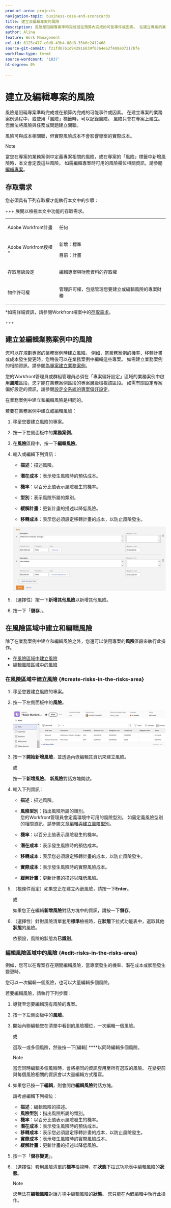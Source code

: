 ```yaml
---
product-area: projects
navigation-topic: business-case-and-scorecards
title: 建立及編輯專案的風險
description: 風險是阻礙專案準時完成或在預算內完成的可能事件或因素。 在建立專案的業務案例過程中，或使用「風險」標籤時，可以記錄風險。 風險只會在專案上建立。 您無法將風險與任務或問題建立關聯。
author: Alina
feature: Work Management
exl-id: 6125c477-c0d8-43b4-88d8-35b0c2412468
source-git-commit: f21fd0761d942916039f6364e62f489a07217bfe
workflow-type: tm+mt
source-wordcount: '1037'
ht-degree: 0%

---
```


# 建立及編輯專案的風險

<!--Audited: 01/2025-->

風險是阻礙專案準時完成或在預算內完成的可能事件或因素。 在建立專案的業務案例過程中，或使用「風險」標籤時，可以記錄風險。 風險只會在專案上建立。 您無法將風險與任務或問題建立關聯。

風險可與成本相關聯，但實際風險成本不會影響專案的實際成本。

>[!NOTE]
>
>當您在專案的業務案例中定義專案相關的風險，或在專案的「風險」標籤中新增風險時，本文會定義這些風險。 如需編輯專案時可用的風險欄位相關資訊，請參閱[編輯專案](../../../manage-work/projects/manage-projects/edit-projects.md)。

## 存取需求

您必須具有下列存取權才能執行本文中的步驟：

+++ 展開以檢視本文中功能的存取需求。

<table style="table-layout:auto"> 
 <col> 
 <col> 
 <tbody> 
  <tr> 
   <td role="rowheader">Adobe Workfront計畫</td> 
   <td> <p>任何</p> </td> 
  </tr> 
  <tr> 
   <td role="rowheader">Adobe Workfront授權*</td> 
   <td> <p>新增：標準 </p>
   <p>目前：計畫 </p> </td> 
  </tr> 
  <tr> 
   <td role="rowheader">存取層級設定</td> 
   <td> <p>編輯專案與財務資料的存取權</p> </td> 
  </tr> 
  <tr> 
   <td role="rowheader">物件許可權</td> 
   <td> <p> 管理許可權，包括管理您要建立或編輯風險的專案財務 </p> </td> 
  </tr> 
 </tbody> 
</table>

*如需詳細資訊，請參閱Workfront檔案中的[存取需求](/help/quicksilver/administration-and-setup/add-users/access-levels-and-object-permissions/access-level-requirements-in-documentation.md)。

+++

## 建立並編輯業務案例中的風險

您可以在規劃專案的業務案例時建立風險。 例如，當業務案例的機率、移轉計畫或成本發生變更時，您稍後可以在業務案例中編輯這些專案。 如需建立業務案例的相關資訊，請參閱[為專案建立業務案例](../../../manage-work/projects/define-a-business-case/create-business-case.md)。

您的Workfront管理員或群組管理員必須在「專案偏好設定」區域的業務案例中啟用&#x200B;**風險**&#x200B;區段，您才能在業務案例區段的專案層級檢視該區段。 如需有關設定專案偏好設定的資訊，請參閱[設定全系統的專案偏好設定](../../../administration-and-setup/set-up-workfront/configure-system-defaults/set-project-preferences.md)。

在業務案例中建立和編輯風險是相同的。

若要在業務案例中建立或編輯風險：

1. 移至您要建立風險的專案。
1. 按一下左側面板中的&#x200B;**業務案例**。
1. 在&#x200B;**風險**&#x200B;區段中，按一下&#x200B;**編輯風險**。
1. 輸入或編輯下列資訊：

   * **描述：**&#x200B;描述風險。

   * **潛在成本**：表示發生風險時的預估成本。

   * **機率**：以百分比值表示風險發生的機率。

   * **型別：**&#x200B;表示風險所屬的類別。
   * **緩解計畫**：更新計畫的描述以降低風險。

   * **移轉成本**：表示您必須設定移轉計畫的成本，以防止風險發生。

   ![風險](assets/crp1-350x117.png)

1. （選擇性）按一下&#x200B;**新增其他風險**&#x200B;以新增其他風險。
1. 按一下「**儲存**」。

## 在風險區域中建立和編輯風險

除了在業務案例中建立和編輯風險之外，您還可以使用專案的&#x200B;**風險**&#x200B;區段來執行此操作。

* [在風險區域中建立風險](#create-risks-in-the-risks-area)
* [編輯風險區域中的風險](#edit-risks-in-the-risks-area)

### 在風險區域中建立風險 {#create-risks-in-the-risks-area}

1. 移至您要建立風險的專案。
1. 按一下左側面板中的&#x200B;**風險**。

   ![任務的風險區段](assets/risks-section-on-project-2022.png)

1. 按一下&#x200B;**開始新增風險**，並透過內嵌編輯其資訊來建立風險。

   或

   按一下&#x200B;**新增風險**。 **新風險**&#x200B;對話方塊開啟。

1. 輸入下列資訊：

   * **描述**：描述風險。
   * **風險型別**：指出風險所屬的類別。\
     您的Workfront管理員會定義環境中可用的風險型別。 如需定義風險型別的相關資訊，請參閱文章[編輯與建立風險型別](../../../administration-and-setup/set-up-workfront/configure-system-defaults/edit-create-risk-types.md)。

   * **機率**：以百分比值表示風險發生的機率。
   * **潛在成本**：表示發生風險時的預估成本。
   * **移轉成本**：表示您必須設定移轉計畫的成本，以防止風險發生。
   * **實際成本**：表示發生風險時的實際風險成本。
   * **緩解計畫**：更新計畫的描述以降低風險。

1. （視條件而定）如果您正在建立內嵌風險，請按一下&#x200B;**Enter**。

   或

   如果您正在編輯&#x200B;**新增風險**&#x200B;對話方塊中的資訊，請按一下&#x200B;**儲存**。

1. （選擇性）針對風險清單套用&#x200B;**標準**&#x200B;檢視時，在&#x200B;**狀態**&#x200B;下拉式功能表中，選取其他&#x200B;**狀態**&#x200B;的風險。

   依預設，風險的狀態為&#x200B;**已識別**。

### 編輯風險區域中的風險 {#edit-risks-in-the-risks-area}

例如，您可以在專案存在期間編輯風險，當專案發生的機率、潛在成本或狀態發生變更時。

您可以一次編輯一個風險，也可以大量編輯多個風險。

若要編輯風險，請執行下列步驟：

1. 導覽至您要編輯現有風險的專案。
1. 按一下左側面板中的&#x200B;**風險**。
1. 開始內聯編輯您在清單中看到的風險欄位，一次編輯一個風險。

   或

   選取一或多個風險，然後按一下[編輯] ****&#x200B;以同時編輯多個風險。

   >[!NOTE]
   >
   >當您同時編輯多個風險時，會將相同的資訊套用至所有選取的風險。 在變更前與每個風險相關的資訊會以大量編輯方式覆寫。

1. 如果您已按一下&#x200B;**編輯**，則會開啟&#x200B;**編輯風險**&#x200B;對話方塊。

   請考慮編輯下列欄位：

   * **描述**：編輯風險的描述。
   * **風險型別**：指出風險所屬的類別。
   * **機率**：以百分比值表示風險發生的機率。
   * **潛在成本**：表示發生風險時的預估成本。
   * **移轉成本**：表示您必須設定移轉計畫的成本，以防止風險發生。
   * **實際成本**：表示發生風險時的實際風險成本。
   * **緩解計畫**：更新計畫的描述以降低風險。

1. 按一下「**儲存變更**」。
1. （選擇性）套用風險清單的&#x200B;**標準**&#x200B;檢視時，在&#x200B;**狀態**&#x200B;下拉式功能表中編輯風險的&#x200B;**狀態**。

   >[!NOTE]
   >
   >您無法在&#x200B;**編輯風險**&#x200B;對話方塊中編輯風險的&#x200B;**狀態**。 您只能在內嵌編輯中執行此操作。
